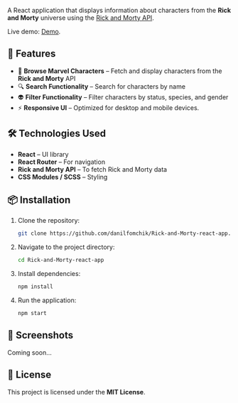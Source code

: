 A React application that displays information about characters from the **Rick and Morty** universe using the [Rick and Morty API](https://rickandmortyapi.com/).

Live demo: [Demo](https://rick-and-morty-react-app-ruby.vercel.app/).

## 🚀 Features

- 📌 **Browse Marvel Characters** – Fetch and display characters from the **Rick and Morty** API
- 🔍 **Search Functionality** – Search for characters by name
- 👽 **Filter Functionality** – Filter characters by status, species, and gender
- ⚡ **Responsive UI** – Optimized for desktop and mobile devices.

## 🛠️ Technologies Used

- **React** – UI library
- **React Router** – For navigation
- **Rick and Morty API** – To fetch Rick and Morty data
- **CSS Modules / SCSS** – Styling

## 📦 Installation

1. Clone the repository:

    ```sh
    git clone https://github.com/danilfomchik/Rick-and-Morty-react-app.git
    ```

2. Navigate to the project directory:

    ```sh
    cd Rick-and-Morty-react-app
    ```

3. Install dependencies:

    ```sh
    npm install
    ```

4. Run the application:
    ```sh
    npm start
    ```

## 📸 Screenshots

Coming soon...

## 📜 License

This project is licensed under the **MIT License**.
